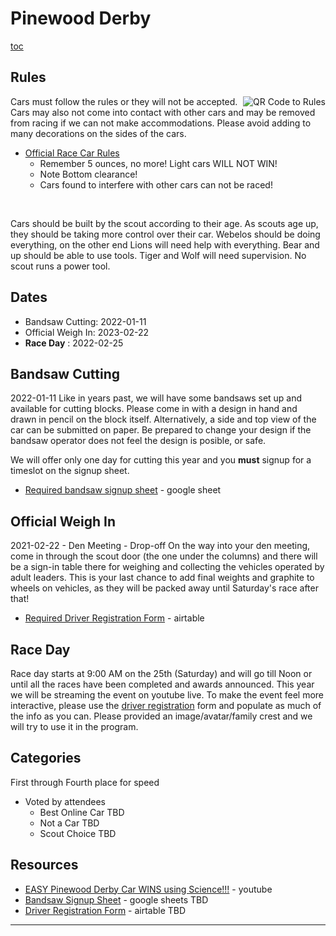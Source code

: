 <!-- Title: Pinewood Derby -->
# <i class="fas fa-car-side"></i> Pinewood Derby #

<style>
img[alt='QR Code to Rules']
{
float:right;
margin:0;
padding:0;
}
</style>
[toc](toc)

## <i class="fas fa-pencil-ruler"></i> Rules ##

![QR Code to Rules](/cgi-bin/qrc.cgi?size=128&path=events/2020-2021/pinewood-derby/rules.md)
Cars must follow the rules or they will not be accepted. Cars may also not come into contact with other cars and may be removed from racing if we can not make accommodations. Please avoid adding to many decorations on the sides of the cars.

* [Official Race Car Rules](rules.md)
    * Remember 5 ounces, no more! Light cars WILL NOT WIN!
    * Note Bottom clearance!
    * Cars found to interfere with other cars can not be raced!

<br style="clear:both">

Cars should be built by the scout according to their age. As scouts age up, they should be taking more control over their car. Webelos should be doing everything, on the other end Lions will need help with everything. Bear and up should be able to use tools. Tiger and Wolf will need supervision. No scout runs a power tool.

## <i class="far fa-calendar-alt"></i> Dates ##

* <i class="fas fa-cut"></i> Bandsaw Cutting: 2022-01-11
* <i class="fas fa-weight"></i> Official Weigh In: 2023-02-22
* <i class="fas fa-car"></i> **Race Day** : 2022-02-25

## <i class="fas fa-cut"></i>Bandsaw Cutting ##
2022-01-11
Like in years past, we will have some bandsaws set up and available for cutting blocks. Please come in with a design in hand and drawn in pencil on the block itself. Alternatively, a side and top view of the car can be submitted on paper. Be prepared to change your design if the bandsaw operator does not feel the design is posible, or safe.


We will offer only one day for cutting this year and you **must** signup for a timeslot on the signup sheet.

* [Required bandsaw signup sheet][signup] - google sheet

## <i class="fas fa-weight"></i> Official Weigh In ##
2021-02-22 - Den Meeting - Drop-off
On the way into your den meeting, come in through the scout door (the one under the columns) and there will be a sign-in table there for weighing and collecting the vehicles operated by adult leaders. This is your last chance to add final weights and graphite to wheels on vehicles, as they will be packed away until Saturday's race after that!

* [Required Driver Registration Form][registration] - airtable

## <i class="fas fa-car"></i> Race Day ##

Race day starts at 9:00 AM on the 25th (Saturday) and will go till Noon or until all the races have been completed and awards announced. This year we will be streaming the event on youtube live. To make the event feel more interactive, please use the [driver registration][registration] form and populate as much of the info as you can. Please provided an image/avatar/family crest and we will try to use it in the program.

## <i class="fas fa-trophy"></i> Categories ##
First through Fourth place for speed

* Voted by attendees
    * <i class="fas fa-shipping-fast"></i> Best Online Car TBD
    * <i class="fas fa-horse"></i> Not a Car TBD
    * <i class="fas fa-users"></i> Scout Choice TBD

## Resources ##
<!--* [Print Flyer](PinewoodDerbyFlyer2020.pdf)-->
* [EASY Pinewood Derby Car WINS using Science!!!][science] - youtube
* [Bandsaw Signup Sheet][signup] - google sheets TBD
* [Driver Registration Form][registration] - airtable TBD

[science]: https://www.youtube.com/watch?v=-RjJtO51ykY "EASY Pinewood Derby Car WINS using Science!!!"
[signup]: https://docs.google.com/spreadsheets/d/125vg8uPbod_mQLMIsw96yBC53sB7thEWLfdhNpFNcGY/edit#gid=0 "Google Signup Sheet"
[registration]: https://airtable.com/shrKWvNAOidw2WUIy "Car Registration - 2022"
----

<i class="fas fa-tree"></i>
<i class="fas fa-arrow-right"></i>
<i class="fas fa-cube"></i>
<i class="fas fa-arrow-right"></i>
<i class="fas fa-car-side"></i>
<i class="fas fa-arrow-right"></i>
<i class="fas fa-stopwatch"></i>
<i class="fas fa-arrow-right"></i>
<i class="fas fa-trophy"></i>
